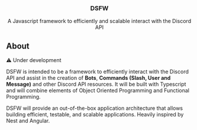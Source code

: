 <h3 align="center">DSFW</h3>

<p align="center">A Javascript framework to efficiently and scalable interact with the Discord API</p>

## About

:warning: Under development

DSFW is intended to be a framework to efficiently interact with the Discord API and assist in the creation of **Bots**, **Commands (Slash, User and Message)** and other Discord API resources. It will be built with Typescript and will combine elements of Object Oriented Programming and Functional Programming.

DSFW will provide an out-of-the-box application architecture that allows building efficient, testable, and scalable applications. Heavily inspired by Nest and Angular.

